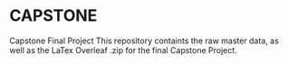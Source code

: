 # CAPSTONE
Capstone Final Project
This repository containts the raw master data, as well as the LaTex Overleaf .zip for the final Capstone Project. 
